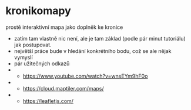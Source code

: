 # kronikomapy
prostě interaktivní mapa jako doplněk ke kronice

- zatím tam vlastně nic není, ale je tam základ (podle pár minut tutoriálu) jak postupovat. 
- největší práce bude v hledání konkrétního bodu, což se ale nějak vymyslí
- pár užitečných odkazů
- - https://www.youtube.com/watch?v=wnsEYm9hF0o
- - https://cloud.maptiler.com/maps/
- - https://leafletjs.com/
